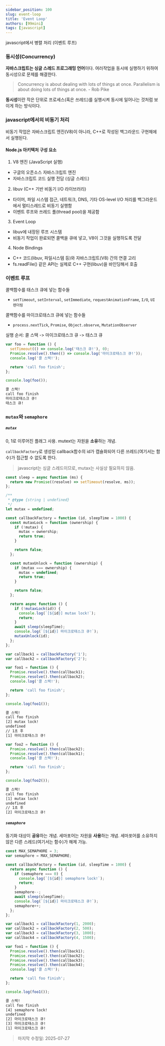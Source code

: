 ```yaml
---
sidebar_position: 100
slug: event-loop
title: 'Event Loop'
authors: [99mini]
tags: [javascript]
---
```


javascript에서 병렬 처리 (이벤트 루프)

<!-- truncate -->

### 동시성(Concurrency)

**자바스크립트는 싱글 스레드 프로그래밍 언어**이다. 여러작업을 동시에 실행하기 위하여 동시성으로 문제를 해결한다.

> Concurrency is about dealing with lots of things at once. Parallelism is about doing lots of things at once. - Rob Pike

**동시성**이란 작은 단위로 프로세스(혹은 쓰레드)를 실행시켜 동시에 일어나는 것처럼 보이게 하는 방식이다.

### javascript에서의 비동기 처리

비동기 작업은 자바스크립트 엔진(V8)이 아니라, C++로 작성된 백그라운드 구현체에서 실행된다.

#### Node.js 아키텍처 구성 요소

1. V8 엔진 (JavaScript 실행)

- 구글의 오픈소스 자바스크립트 엔진
- 자바스크립트 코드 실행 전담 (싱글 스레드)

2. libuv (C++ 기반 비동기 I/O 라이브러리)

- 타이머, 파일 시스템 접근, 네트워크, DNS, 기타 OS-level I/O 처리를 백그라운드에서 멀티스레드로 비동기 실행함
- 이벤트 루프와 쓰레드 풀(thread pool)을 제공함

3. Event Loop

- libuv에 내장된 루프 시스템
- 비동기 작업이 완료되면 콜백을 큐에 넣고, V8이 그것을 실행하도록 전달

4. Node Bindings

- C++ 코드(libuv, 파일시스템 등)와 자바스크립트(V8) 간의 연결 고리
- fs.readFile() 같은 API는 실제로 C++ 구현(libuv)을 바인딩해서 호출

### 이벤트 루프

콜백함수를 태스크 큐에 넣는 함수들

- `setTimeout`, `setInterval`, `setImmediate`, `requestAnimationFrame`, `I/O`, `UI 렌더링`

콜백함수를 마이크로태스크 큐에 넣는 함수들

- `process.nextTick`, `Promise`, `Object.observe`, `MutationObserver`

실행 순서: 콜 스택 -> 마이크로태스크 큐 -> 태스크 큐

```javascript title="event-loop.js"
var foo = function () {
  setTimeout(() => console.log('태스크 큐!'), 0);
  Promise.resolve().then(() => console.log('마이크로태스크 큐!'));
  console.log('콜 스택!');

  return 'call foo finish';
};

console.log(foo());
```

```md title="output"
콜 스택!
call foo finish
마이크로태스크 큐!
태스크 큐!
```

### `mutax`와 `semaphore`

##### `mutax`

0, 1로 이루어진 플래그 사용. mutext는 자원을 **소유**하는 개념.

`callbackFactory`로 생성된 callback함수의 id가 캡슐화되어 다른 쓰레드(여기서는 함수)가 접근할 수 없도록 한다.

> javascript는 싱글 스레드이므로, mutax는 사실상 필요하지 않음.

```javascript title="mutex.js"
const sleep = async function (ms) {
  return new Promise((resolve) => setTimeout(resolve, ms));
};

/**
 * @type {string | undefined}
 */
let mutax = undefined;

const callbackFactory = function (id, sleepTime = 1000) {
  const mutaxLock = function (ownership) {
    if (!mutax) {
      mutax = ownership;
      return true;
    }

    return false;
  };

  const mutaxUnlock = function (ownership) {
    if (mutax === ownership) {
      mutax = undefined;
      return true;
    }

    return false;
  };

  return async function () {
    if (!mutaxLock(id)) {
      console.log(`[${id}] mutax lock!`);
      return;
    }
    await sleep(sleepTime);
    console.log(`[${id}] 마이크로태스크 큐!`);
    mutaxUnlock(id);
  };
};

var callback1 = callbackFactory('1');
var callback2 = callbackFactory('2');
```

```javascript title="1번먼저 호출"
var foo1 = function () {
  Promise.resolve().then(callback1);
  Promise.resolve().then(callback2);
  console.log('콜 스택!');

  return 'call foo finish';
};

console.log(foo1());
```

```bash title="output"
콜 스택!
call foo finish
[2] mutax lock!
undefined
// 1초 후
[1] 마이크로태스크 큐!
```

```javascript title="2번먼저 호출"
var foo2 = function () {
  Promise.resolve().then(callback2);
  Promise.resolve().then(callback1);
  console.log('콜 스택!');

  return 'call foo finish';
};

console.log(foo2());
```

```bash title="output"
콜 스택!
call foo finish
[1] mutax lock!
undefined
// 1초 후
[2] 마이크로태스크 큐!
```

##### `semaphore`

동기화 대상이 **공유**하는 개념. 세마포어는 자원을 **사용**하는 개념. 세마포어를 소유하지 않은 다른 스레드(여기서는 함수)가 해제 가능.

```javascript title="semaphore.js"
const MAX_SEMAPHORE = 3;
var semaphore = MAX_SEMAPHORE;

const callbackFactory = function (id, sleepTime = 1000) {
  return async function () {
    if (semaphore === 0) {
      console.log(`[${id}] semaphore lock!`);
      return;
    }
    semaphore--;
    await sleep(sleepTime);
    console.log(`[${id}] 마이크로태스크 큐!`);
    semaphore++;
  };
};

var callback1 = callbackFactory(1, 2000);
var callback2 = callbackFactory(2, 500);
var callback3 = callbackFactory(3, 1000);
var callback4 = callbackFactory(4, 1500);

var foo1 = function () {
  Promise.resolve().then(callback1);
  Promise.resolve().then(callback2);
  Promise.resolve().then(callback3);
  Promise.resolve().then(callback4);
  console.log('콜 스택!');

  return 'call foo finish';
};

console.log(foo1());
```

```bash title="output"
콜 스택!
call foo finish
[4] semaphore lock!
undefined
[2] 마이크로태스크 큐!
[3] 마이크로태스크 큐!
[1] 마이크로태스크 큐!
```

> 마지막 수정일: 2025-07-27
